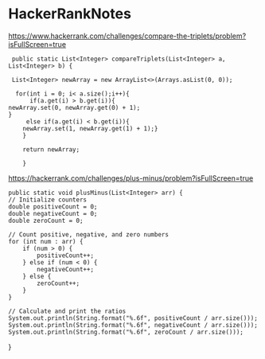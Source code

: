 # HackerRankNotes
https://www.hackerrank.com/challenges/compare-the-triplets/problem?isFullScreen=true


     public static List<Integer> compareTriplets(List<Integer> a, List<Integer> b) { 
 
     List<Integer> newArray = new ArrayList<>(Arrays.asList(0, 0));

      for(int i = 0; i< a.size();i++){
          if(a.get(i) > b.get(i)){
    newArray.set(0, newArray.get(0) + 1);
    }  
         else if(a.get(i) < b.get(i)){
        newArray.set(1, newArray.get(1) + 1);}
        }
     
        return newArray;
        
        }
      



https://hackerrank.com/challenges/plus-minus/problem?isFullScreen=true
    
    public static void plusMinus(List<Integer> arr) {
    // Initialize counters
    double positiveCount = 0;
    double negativeCount = 0;
    double zeroCount = 0;
    
    // Count positive, negative, and zero numbers
    for (int num : arr) {
        if (num > 0) {
            positiveCount++;
        } else if (num < 0) {
            negativeCount++;
        } else {
            zeroCount++;
        }
    }
    
    // Calculate and print the ratios
    System.out.println(String.format("%.6f", positiveCount / arr.size()));
    System.out.println(String.format("%.6f", negativeCount / arr.size()));
    System.out.println(String.format("%.6f", zeroCount / arr.size()));
}
